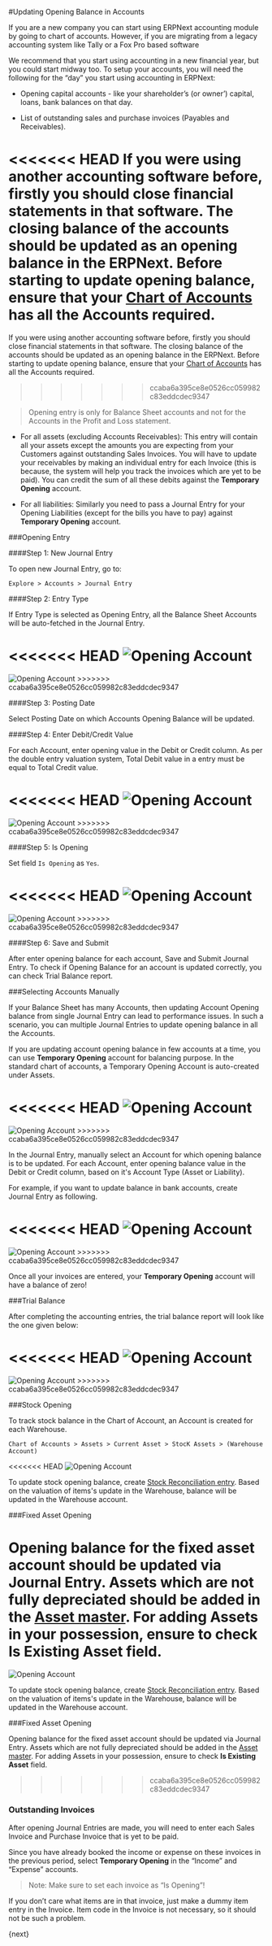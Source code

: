 #Updating Opening Balance in Accounts

If you are a new company you can start using ERPNext accounting module by going to chart of accounts. However, if you are migrating from a legacy accounting system like Tally or a Fox Pro based software

We recommend that you start using accounting in a new financial year, but you could start midway too. To setup your accounts, you will need the following for the “day” you start using accounting in ERPNext:

* Opening capital accounts - like your shareholder’s (or owner’) capital, loans, bank balances on that day.

* List of outstanding sales and purchase invoices (Payables and Receivables).

<<<<<<< HEAD
If you were using another accounting software before, firstly you should close financial statements in that software. The closing balance of the accounts should be updated as an opening balance in the ERPNext. Before starting to update opening balance, ensure that your [Chart of Accounts](/docs/user/manual/en/accounts/chart-of-accounts.html) has all the Accounts required.
=======
If you were using another accounting software before, firstly you should close financial statements in that software. The closing balance of the accounts should be updated as an opening balance in the ERPNext. Before starting to update opening balance, ensure that your [Chart of Accounts]({{docs_base_url}}/user/manual/en/accounts/chart-of-accounts.html) has all the Accounts required.
>>>>>>> ccaba6a395ce8e0526cc059982c83eddcdec9347

> Opening entry is only for Balance Sheet accounts and not for the Accounts in the Profit and Loss statement.

  * For all assets (excluding Accounts Receivables): This entry will contain all your assets except the amounts you are expecting from your Customers against outstanding Sales Invoices. You will have to update your receivables by making an individual entry for each Invoice (this is because, the system will help you track the invoices which are yet to be paid). You can credit the sum of all these debits against the **Temporary Opening** account.
  
  * For all liabilities: Similarly you need to pass a Journal Entry for your Opening Liabilities (except for the bills you have to pay) against **Temporary Opening** account.

###Opening Entry

####Step 1: New Journal Entry

To open new Journal Entry, go to:

`Explore > Accounts > Journal Entry`

####Step 2: Entry Type

If Entry Type is selected as Opening Entry, all the Balance Sheet Accounts will be auto-fetched in the Journal Entry.

<<<<<<< HEAD
<img class="screenshot" alt="Opening Account" src="/docs/assets/img/accounts/opening-account-1.png">
=======
<img class="screenshot" alt="Opening Account" src="{{docs_base_url}}/assets/img/accounts/opening-account-1.png">
>>>>>>> ccaba6a395ce8e0526cc059982c83eddcdec9347

####Step 3: Posting Date

Select Posting Date on which Accounts Opening Balance will be updated.

####Step 4: Enter Debit/Credit Value

For each Account, enter opening value in the Debit or Credit column. As per the double entry valuation system, Total Debit value in a entry must be equal to Total Credit value.

<<<<<<< HEAD
<img class="screenshot" alt="Opening Account" src="/docs/assets/img/accounts/opening-6.png">
=======
<img class="screenshot" alt="Opening Account" src="{{docs_base_url}}/assets/img/accounts/opening-6.png">
>>>>>>> ccaba6a395ce8e0526cc059982c83eddcdec9347

####Step 5: Is Opening

Set field `Is Opening` as `Yes`.

<<<<<<< HEAD
<img class="screenshot" alt="Opening Account" src="/docs/assets/img/accounts/opening-3.png">
=======
<img class="screenshot" alt="Opening Account" src="{{docs_base_url}}/assets/img/accounts/opening-3.png">
>>>>>>> ccaba6a395ce8e0526cc059982c83eddcdec9347

####Step 6: Save and Submit

After enter opening balance for each account, Save and Submit Journal Entry. To check if Opening Balance for an account is updated correctly, you can check Trial Balance report.

###Selecting Accounts Manually

If your Balance Sheet has many Accounts, then updating Account Opening balance from single Journal Entry can lead to performance issues. In such a scenario, you can multiple Journal Entries to update opening balance in all the Accounts.

If you are updating account opening balance in few accounts at a time, you can use **Temporary Opening** account for balancing purpose. In the standard chart of accounts, a Temporary Opening Account is auto-created under Assets.

<<<<<<< HEAD
<img class="screenshot" alt="Opening Account" src="/docs/assets/img/accounts/opening-7.png">
=======
<img class="screenshot" alt="Opening Account" src="{{docs_base_url}}/assets/img/accounts/opening-7.png">
>>>>>>> ccaba6a395ce8e0526cc059982c83eddcdec9347

In the Journal Entry, manually select an Account for which opening balance is to be updated. For each Account, enter opening balance value in the Debit or Credit column, based on it's Account Type (Asset or Liability).

For example, if you want to update balance in bank accounts, create Journal Entry as following.

<<<<<<< HEAD
<img class="screenshot" alt="Opening Account" src="/docs/assets/img/accounts/opening-2.png">
=======
<img class="screenshot" alt="Opening Account" src="{{docs_base_url}}/assets/img/accounts/opening-2.png">
>>>>>>> ccaba6a395ce8e0526cc059982c83eddcdec9347

Once all your invoices are entered, your **Temporary Opening** account will have a balance of zero!

###Trial Balance

After completing the accounting entries, the trial balance report will look like the one given below:

<<<<<<< HEAD
<img class="screenshot" alt="Opening Account" src="/docs/assets/img/accounts/opening-4.png">
=======
<img class="screenshot" alt="Opening Account" src="{{docs_base_url}}/assets/img/accounts/opening-4.png">
>>>>>>> ccaba6a395ce8e0526cc059982c83eddcdec9347

###Stock Opening

To track stock balance in the Chart of Account, an Account is created for each Warehouse.

`Chart of Accounts > Assets > Current Asset > StocK Assets > (Warehouse Account)`

<<<<<<< HEAD
<img class="screenshot" alt="Opening Account" src="/docs/assets/img/accounts/opening-5.png">

To update stock opening balance, create [Stock Reconciliation entry](/docs/user/manual/en/stock/opening-stock.html). Based on the valuation of items's update in the Warehouse, balance will be updated in the Warehouse account.

###Fixed Asset Opening

Opening balance for the fixed asset account should be updated via Journal Entry. Assets which are not fully depreciated should be added in the [Asset master](/docs/user/manual/en/accounts/managing-fixed-assets.html). For adding Assets in your possession, ensure to check **Is Existing Asset** field.
=======
<img class="screenshot" alt="Opening Account" src="{{docs_base_url}}/assets/img/accounts/opening-5.png">

To update stock opening balance, create [Stock Reconciliation entry]({{docs_base_url}}/user/manual/en/stock/opening-stock.html). Based on the valuation of items's update in the Warehouse, balance will be updated in the Warehouse account.

###Fixed Asset Opening

Opening balance for the fixed asset account should be updated via Journal Entry. Assets which are not fully depreciated should be added in the [Asset master]({{docs_base_url}}/user/manual/en/accounts/managing-fixed-assets.html). For adding Assets in your possession, ensure to check **Is Existing Asset** field.
>>>>>>> ccaba6a395ce8e0526cc059982c83eddcdec9347

### Outstanding Invoices

After opening Journal Entries are made, you will need to enter each Sales Invoice and Purchase Invoice that is yet to be paid.

Since you have already booked the income or expense on these invoices in the previous period, select **Temporary Opening** in the “Income” and “Expense” accounts.

> Note: Make sure to set each invoice as “Is Opening”!

If you don’t care what items are in that invoice, just make a dummy item entry in the Invoice. Item code in the Invoice is not necessary, so it should not be such a problem.

{next}
